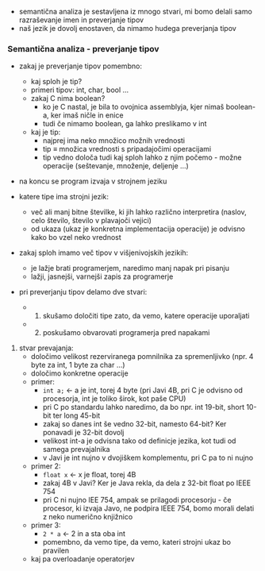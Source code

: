 - semantična analiza je sestavljena iz mnogo stvari, mi bomo delali samo razraševanje imen in preverjanje tipov
- naš jezik je dovolj enostaven, da nimamo hudega preverjanja tipov

### Semantična analiza - preverjanje tipov

- zakaj je preverjanje tipov pomembno:
	- kaj sploh je tip?
	- primeri tipov: int, char, bool ...
	- zakaj C nima boolean?
		- ko je C nastal, je bila to ovojnica assemblyja, kjer nimaš boolean-a, ker imaš ničle in enice
		- tudi če nimamo boolean, ga lahko preslikamo v int
	- kaj je tip:
		- najprej ima neko množico možnih vrednosti
		- tip $\equiv$ množica vrednosti s pripadajočimi operacijami
		- tip vedno določa tudi kaj sploh lahko z njim počemo - možne operacije (seštevanje, množenje, deljenje ...)

- na koncu se program izvaja v strojnem jeziku
- katere tipe ima strojni jezik:
	- več ali manj bitne številke, ki jih lahko različno interpretira (naslov, celo število, število v plavajoči vejici)
	- od ukaza (ukaz je konkretna implementacija operacije) je odvisno kako bo vzel neko vrednost

- zakaj sploh imamo več tipov v višjenivojskih jezikih:
	- je lažje brati programerjem, naredimo manj napak pri pisanju
	- lažji, jasnejši, varnejši zapis za programerje

- pri preverjanju tipov delamo dve stvari:
	- 1. skušamo določiti tipe zato, da vemo, katere operacije uporaljati
	- 2. poskušamo obvarovati programerja pred napakami

1. stvar prevajanja:
	- določimo velikost rezerviranega pomnilnika za spremenljivko (npr. 4 byte za int, 1 byte za char ...)
	- določimo konkretne operacije
	- primer:
		- `int a;` <- a je int, torej 4 byte (pri Javi 4B, pri C je odvisno od procesorja, int je toliko širok, kot paše CPU)
		- pri C po standardu lahko naredimo, da bo npr. int 19-bit, short 10-bit ter long 45-bit
		- zakaj so danes int še vedno 32-bit, namesto 64-bit? Ker ponavadi je 32-bit dovolj
		- velikost int-a je odvisna tako od definicje jezika, kot tudi od samega prevajalnika
		- v Javi je int nujno v dvojiškem komplementu, pri C pa to ni nujno
	- primer 2:
		- `float x` <- x je float, torej 4B
		- zakaj 4B v Javi? Ker je Java rekla, da dela z 32-bit float po IEEE 754
		- pri C ni nujno IEE 754, ampak se prilagodi procesorju - če procesor, ki izvaja Javo, ne podpira IEEE 754, bomo morali delati z neko numerično knjižnico
	- primer 3:
		- `2 * a` <- 2 in a sta oba int
		- pomembno, da vemo tipe, da vemo, kateri strojni ukaz bo pravilen
	- kaj pa overloadanje operatorjev